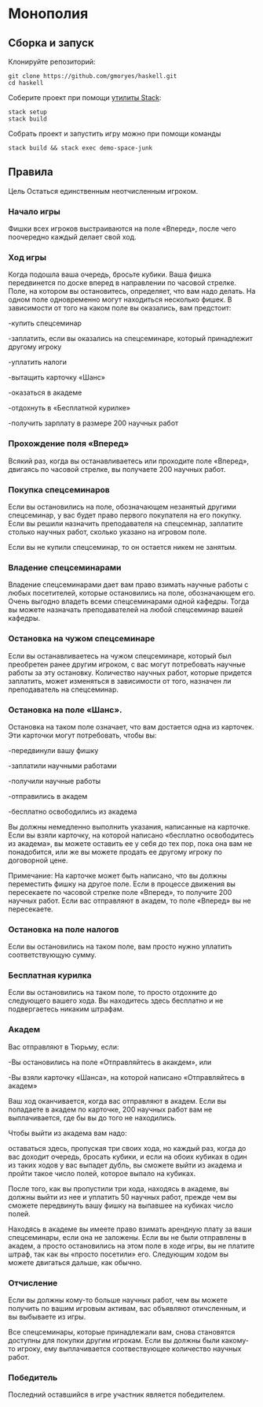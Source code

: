# Монополия


## Сборка и запуск

Клонируйте репозиторий:

```
git clone https://github.com/gmoryes/haskell.git
cd haskell
```

Соберите проект при помощи [утилиты Stack](https://www.haskellstack.org):

```
stack setup
stack build
```

Собрать проект и запустить игру можно при помощи команды

```
stack build && stack exec demo-space-junk
```

## Правила

Цель
Остаться единственным неотчисленным игроком.

### Начало игры
Фишки всех игроков выстраиваются на поле «Вперед», после чего поочередно каждый делает свой ход.

### Ход игры
Когда подошла ваша очередь, бросьте кубики. Ваша фишка передвинется по доске вперед в направлении по часовой стрелке. Поле, на котором вы остановитесь, определяет, что вам надо делать. На одном поле одновременно могут находиться несколько фишек. В зависимости от того на каком поле вы оказались, вам предстоит:

-купить спецсеминар

-заплатить, если вы оказались на спецсеминаре, который принадлежит другому игроку

-уплатить налоги

-вытащить карточку «Шанс»

-оказаться в академе

-отдохнуть в «Бесплатной курилке»

-получить зарплату в размере 200 научных работ

### Прохождение поля «Вперед»
Всякий раз, когда вы останавливаетесь или проходите поле «Вперед», двигаясь по часовой стрелке, вы получаете 200 научных работ.

### Покупка спецсеминаров
Если вы остановились на поле, обозначающем незанятый другими спецсеминар, у вас будет право первого покупателя на его покупку. Если вы решили назначить преподавателя на спецсемнар, заплатите столько научных работ, сколько указано на игровом поле.

Если вы не купили спецсеминар, то он остается никем не занятым.

### Владение спецсеминарами
Владение спецсеминарами дает вам право взимать научные работы с любых посетителей, которые остановились на поле, обозначающем его. Очень выгодно владеть всеми спецсеминарами одной кафедры. Тогда вы можете назначать преподавателей на любой спецсеминар вашей кафедры.

### Остановка на чужом спецсеминаре
Если вы останавливаетесь на чужом спецсеминаре, который был преобретен ранее другим игроком, с вас могут потребовать научные работы за эту остановку. Количество научных работ, которые придется заплатить, может изменяться в зависимости от того, назначен ли преподаватель на спецсеминар.

### Остановка на поле «Шанс». 
Остановка на таком поле означает, что вам достается одна из карточек. Эти карточки могут потребовать, чтобы вы:

-передвинули вашу фишку

-заплатили научными работами

-получили научные работы

-отправились в академ

-бесплатно освободились из академа

Вы должны немедленно выполнить указания, написанные на карточке. Если вы взяли карточку, на которой написано «бесплатно освободитесь из академа», вы можете оставить ее у себя до тех пор, пока она вам не понадобится, или же вы можете продать ее другому игроку по договорной цене.

Примечание: На карточке может быть написано, что вы должны переместить фишку на другое поле. Если в процессе движения вы пересекаете по часовой стрелке поле «Вперед», то получите 200 научных работ. Если вас отправляют в академ, то поле «Вперед» вы не пересекаете.

### Остановка на поле налогов
Если вы остановились на таком поле, вам просто нужно уплатить соответствующую сумму.

### Бесплатная курилка
Если вы остановились на таком поле, то просто отдохните до следующего вашего хода. Вы находитесь здесь бесплатно и не подвергаетесь никаким штрафам.

### Академ
Вас отправляют в Тюрьму, если:

-Вы остановились на поле «Отправляйтесь в акакдем», или

-Вы взяли карточку «Шанса», на которой написано «Отправляйтесь в академ»

Ваш ход оканчивается, когда вас отправляют в академ. Если вы попадаете в академ по карточке, 200 научных работ вам не выплачивается, где бы вы до того не находились.

Чтобы выйти из академа вам надо:

оставаться здесь, пропуская три своих хода, но каждый раз, когда до вас доходит очередь, бросать кубики, и если на обоих кубиках в один из таких ходов у вас выпадет дубль, вы сможете выйти из академа и пройти такое число полей, которое выпало на кубиках.

После того, как вы пропустили три хода, находясь в академе, вы должны выйти из нее и уплатить 50 научных работ, прежде чем вы сможете передвинуть вашу фишку на выпавшее на кубиках число полей.

Находясь в академе вы имеете право взимать арендную плату за ваши спецсеминары, если она не заложены. Если вы не были отправлены в академ, а просто остановились на этом поле в ходе игры, вы не платите штраф, так как вы «просто посетили» его. Следующим ходом вы можете двигаться дальше, как обычно.


### Отчисление
Если вы должны кому-то больше научных работ, чем вы можете получить по вашим игровым активам, вас объявляют отичсленным, и вы выбываете из игры.

Все спецсеминары, которые принадлежали вам, снова становятся доступны для покупки другим игрокам. Если вы должны были какому-то игроку, ему выплачивается соотвествующее количество научных работ.

### Победитель
Последний оставшийся в игре участник является победителем.


